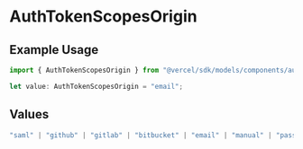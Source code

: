 # AuthTokenScopesOrigin

## Example Usage

```typescript
import { AuthTokenScopesOrigin } from "@vercel/sdk/models/components/authtoken.js";

let value: AuthTokenScopesOrigin = "email";
```

## Values

```typescript
"saml" | "github" | "gitlab" | "bitbucket" | "email" | "manual" | "passkey"
```